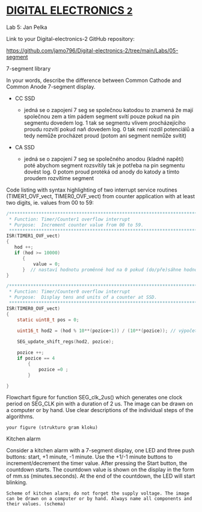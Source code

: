# [DIGITAL ELECTRONICS <font size="5"> 2 </font>](https://github.com/jamo796/Digital-electronics-2/)
 
Lab 5: Jan Pelka

Link to your Digital-electronics-2 GitHub repository:

https://github.com/jamo796/Digital-electronics-2/tree/main/Labs/05-segment

7-segment library

   In your words, describe the difference between Common Cathode and Common Anode 7-segment display.
    
   - CC SSD
      - jedná se o zapojení 7 seg se společnou katodou
      to znamená že mají společnou zem a tím pádem segment svítí pouze pokud na pin segmentu dovedem log. 1 tak se segmentu vlivem procházejícího proudu rozvítí pokud naň dovedem log. 0 tak není rozdíl potenciálů a tedy nemůže procházet proud (potom ani segment nemůže svítit)

   - CA SSD
      - jedná se o zapojení 7 seg se společného anodou (kladné napětí) poté abychom segment rozsvítily tak je potřeba na pin segmentu dovést log. 0 potom proud protéká od anody do katody a tímto proudem rozvítíme segment

   Code listing with syntax highlighting of two interrupt service routines (TIMER1_OVF_vect, TIMER0_OVF_vect) from counter application with at least two digits, ie. values from 00 to 59:

```c
/**********************************************************************
 * Function: Timer/Counter1 overflow interrupt
 * Purpose:  Increment counter value from 00 to 59.
 **********************************************************************/
ISR(TIMER1_OVF_vect)
{
   hod ++;
   if (hod >= 10000)
      {
          value = 0;
      }  // nastaví hodnotu proměnné hod na 0 pokud (do/pře)sáhne hodnotu 10 000
}

/**********************************************************************
 * Function: Timer/Counter0 overflow interrupt
 * Purpose:  Display tens and units of a counter at SSD.
 **********************************************************************/
ISR(TIMER0_OVF_vect)
{
    static uint8_t pos = 0;
    
    uint16_t hod2 = (hod % 10**(pozice+1)) / (10**(pozice)); // výpočet hodnoty kterou zobrazí

    SEG_update_shift_regs(hod2, pozice);

    pozice ++;
    if pozice == 4
        {
            pozice =0 ;
        }

}
```



Flowchart figure for function SEG_clk_2us() which generates one clock period on SEG_CLK pin with a duration of 2 us. The image can be drawn on a computer or by hand. Use clear descriptions of the individual steps of the algorithms.

    your figure (strukturo gram kloku)

Kitchen alarm

Consider a kitchen alarm with a 7-segment display, one LED and three push buttons: start, +1 minute, -1 minute. Use the +1/-1 minute buttons to increment/decrement the timer value. After pressing the Start button, the countdown starts. The countdown value is shown on the display in the form of mm.ss (minutes.seconds). At the end of the countdown, the LED will start blinking.

    Scheme of kitchen alarm; do not forget the supply voltage. The image can be drawn on a computer or by hand. Always name all components and their values. (schema)
